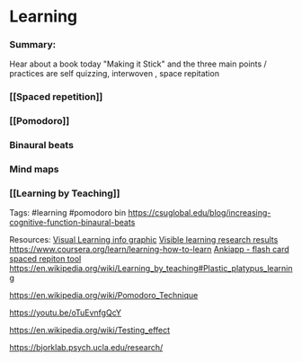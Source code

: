 # Learning

### Summary:


Hear about a book today  "Making it Stick" and the three main points / practices are self quizzing, interwoven , space repitation

### [[Spaced repetition]]
### [[Pomodoro]]
### Binaural beats 
### Mind maps
### [[Learning by Teaching]] 

Tags:
#learning #pomodoro bin
https://csuglobal.edu/blog/increasing-cognitive-function-binaural-beats

Resources:
[Visual Learning info graphic](https://visible-learning.org/2013/02/infographic-john-hattie-visible-learing/)
[Visible learning research results](https://www.visiblelearningmetax.com/)
https://www.coursera.org/learn/learning-how-to-learn
[Ankiapp - flash card spaced repiton tool](https://www.ankiapp.com/)
https://en.wikipedia.org/wiki/Learning_by_teaching#Plastic_platypus_learning

https://en.wikipedia.org/wiki/Pomodoro_Technique


https://youtu.be/oTuEvnfgQcY


https://en.wikipedia.org/wiki/Testing_effect

https://bjorklab.psych.ucla.edu/research/
